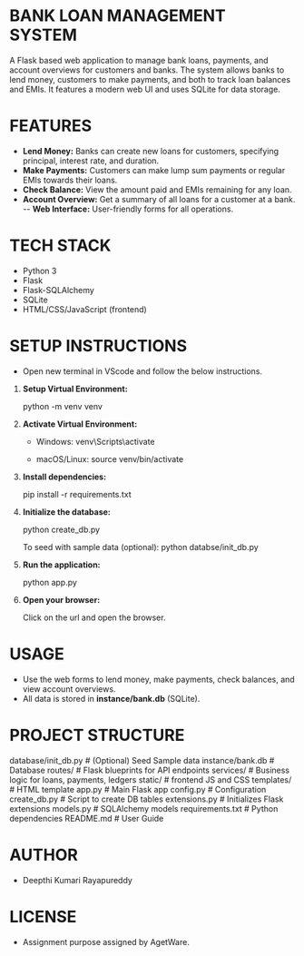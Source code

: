 # BANK LOAN MANAGEMENT SYSTEM
A Flask based web application to manage bank loans, payments, and account overviews for customers and banks. The system allows banks to lend money, customers to make payments, and both to track loan balances and EMIs. It features a modern web UI and uses SQLite for data storage.

# FEATURES
- **Lend Money:** Banks can create new loans for customers, specifying principal, interest rate, and duration.
- **Make Payments:** Customers can make lump sum payments or regular EMIs towards their loans.
- **Check Balance:** View the amount paid and EMIs remaining for any loan.
- **Account Overview:** Get a summary of all loans for a customer at a bank.
-- **Web Interface:** User-friendly forms for all operations.

# TECH STACK
- Python 3
- Flask
- Flask-SQLAlchemy
- SQLite
- HTML/CSS/JavaScript (frontend)

# SETUP INSTRUCTIONS
- Open new terminal in VScode and follow the below instructions.

1. **Setup Virtual Environment:**

    python -m venv venv

2. **Activate Virtual Environment:**

    - Windows:
        venv\Scripts\activate
    
    - macOS/Linux:
        source venv/bin/activate

3. **Install dependencies:**

    pip install -r requirements.txt

4. **Initialize the database:**

    python create_db.py

    To seed with sample data (optional):
        python databse/init_db.py

5. **Run the application:**

    python app.py

6. **Open your browser:**

    Click on the url and open the browser.

# USAGE
- Use the web forms to lend money, make payments, check balances, and view account overviews.
- All data is stored in **instance/bank.db** (SQLite).

# PROJECT STRUCTURE
database/init_db.py         # (Optional) Seed Sample data
instance/bank.db            # Database
routes/                     # Flask blueprints for API endpoints
services/                   # Business logic for loans, payments, ledgers
static/                     # frontend JS and CSS
templates/                  # HTML template
app.py                      # Main Flask app
config.py                   # Configuration
create_db.py                # Script to create DB tables
extensions.py               # Initializes Flask extensions
models.py                   # SQLAlchemy models
requirements.txt            # Python dependencies
README.md                   # User Guide

# AUTHOR
- Deepthi Kumari Rayapureddy

# LICENSE
- Assignment purpose assigned by AgetWare.